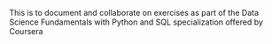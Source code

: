 This is to document and collaborate on exercises as part of the Data Science Fundamentals with Python and SQL specialization offered by Coursera
